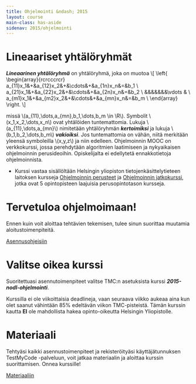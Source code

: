 ```yaml
---
title: Ohjelmointi &ndash; 2015
layout: course
main-class: has-aside
sidenav: 2015/ohjelmointi
---
```


# Lineaariset yhtälöryhmät

**<em>Lineaarinen yhtälöryhmä</em>** on yhtälöryhmä, joka on muotoa
\\[
\left\{
\\begin{array}{rcrcccrcr}
a_{11}x_1&+&a_{12}x_2&+&\cdots&+&a_{1n}x_n&=&b_1 \\
a_{21}x_1&+&a_{22}x_2&+&\cdots&+&a_{2n}x_n&=&b_2 \\
&&&&&&&\vdots & \\
a_{m1}x_1&+&a_{m2}x_2&+&\cdots&+&a_{mn}x_n&=&b_m \\
\\end{array}
\right.
\\]

missä \\(a_{11},\dots,a_{mn},b_1,\dots,b_m \in \R\\).
Symbolit \\(x_1,x_2,\dots,x_n\\) ovat yhtälöiden tuntemattomia.
Lukuja \\(a_{11},\dots,a_{mn}\\) nimitetään yhtälöryhmän **<em>kertoimiksi</em>** ja lukuja \\(b_1,b_2,\dots,b_m\\) **<em>vakioiksi</em>**.
Jos tuntemattomia on vähän, niitä merkitään yleensä symboleilla \\(x,y,z\\) ja niin
edelleen.
Ohjelmoinnin MOOC on verkkokurssi, jossa perehdytään algoritmien laatimiseen ja nykyaikaisen ohjelmoinnin perusideoihin. Opiskelijalta ei edellytetä ennakkotietoja ohjelmoinnista.

- Kurssi vastaa sisällöltään Helsingin yliopiston tietojenkäsittelytieteen laitoksen kursseja [Ohjelmoinnin perusteet](http://www.cs.helsinki.fi/courses/581325/) ja [Ohjelmoinnin jatkokurssi](http://www.cs.helsinki.fi/courses/582103/), jotka ovat 5 opintopisteen laajuisia perusopintotason kursseja.

# Tervetuloa ohjelmoimaan!

Ennen kuin voit aloittaa tehtävien tekemisen, tulee sinun suorittaa muutamia aloitustoimenpiteitä.

<div class="actions">
    <a class="action primary" href="/courses/general/ohjelmointi/asentaminen/" target="_blank">Asennusohjeisiin</a>
</div>

# Valitse oikea kurssi

Suoritettuasi asennutoimenpiteet valitse TMC:n asetuksista kurssi **<em>2015-nodl-ohjelmointi</em>**. 

Kurssilla ei ole viikoittaisia deadlineja, vaan seuraava viikko aukeaa aina kun olet saanut vähintään 85% edeltävän viikon TMC-pisteistä. Tämän kurssin kautta **EI** ole mahdollista hakea opinto-oikeutta Helsingin Yliopistolle.

# Materiaali

Tehtyäsi kaikki asennustoimenpiteet ja rekisteröityäsi käyttäjätunnuksen TestMyCode -palveluun, voit jatkaa materiaalin ja aloittaa kurssin suorittamisen. Onnea kurssille!

<div class="actions">
    <a class="action" href="http://2015-ohjelmointi.mooc.fi/">Materiaaliin</a>
</div>

